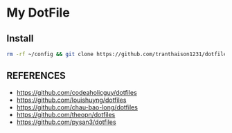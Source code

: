 # My DotFile

## Install

```bash
rm -rf ~/config && git clone https://github.com/tranthaison1231/dotfiles ~/.config/
```

## REFERENCES

- https://github.com/codeaholicguy/dotfiles
- https://github.com/louishuyng/dotfiles
- https://github.com/chau-bao-long/dotfiles
- https://github.com/theopn/dotfiles
- https://github.com/pysan3/dotfiles
